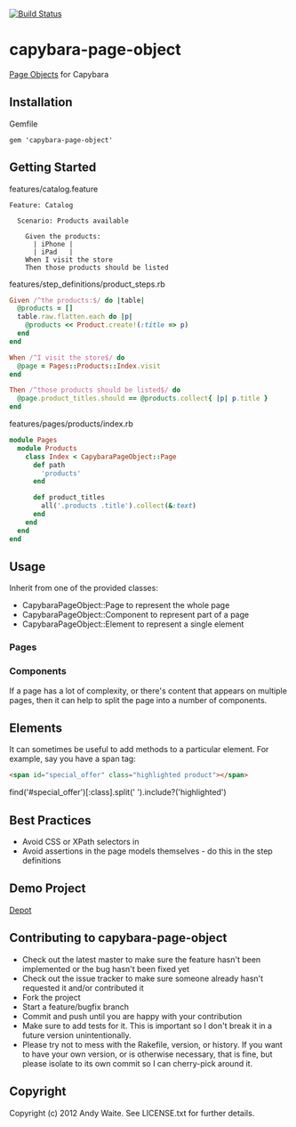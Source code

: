 [![Build Status](https://secure.travis-ci.org/andyw8/capybara-page-object.png)](http://travis-ci.org/andyw8/capybara-page-object)

# capybara-page-object #

[Page Objects](http://code.google.com/p/selenium/wiki/PageObjects) for Capybara

## Installation ##

Gemfile

    gem 'capybara-page-object'

## Getting Started ##

features/catalog.feature

```gherkin
Feature: Catalog

  Scenario: Products available

    Given the products:
      | iPhone |
      | iPad   |
    When I visit the store
    Then those products should be listed
```

features/step_definitions/product_steps.rb

```ruby
Given /^the products:$/ do |table|
  @products = []
  table.raw.flatten.each do |p|
    @products << Product.create!(:title => p)
  end
end

When /^I visit the store$/ do
  @page = Pages::Products::Index.visit
end

Then /^those products should be listed$/ do
  @page.product_titles.should == @products.collect{ |p| p.title }
end
```

features/pages/products/index.rb

```ruby
module Pages
  module Products
    class Index < CapybaraPageObject::Page
      def path
        'products'
      end

      def product_titles
        all('.products .title').collect(&:text)
      end
    end
  end
end
```

## Usage ##

Inherit from one of the provided classes:

* CapybaraPageObject::Page to represent the whole page
* CapybaraPageObject::Component to represent part of a page
* CapybaraPageObject::Element to represent a single element

### Pages ###


### Components ###

If a page has a lot of complexity, or there's content that appears on multiple pages, then it can help to split the page into a number of components.



## Elements ###

It can sometimes be useful to add methods to a particular element. For example, say you have a span tag:
```html
<span id="special_offer" class="highlighted product"></span>
```
find('#special_offer')[:class].split(' ').include?('highlighted')




## Best Practices ##

* Avoid CSS or XPath selectors in
* Avoid assertions in the page models themselves - do this in the step definitions

## Demo Project ##

[Depot](https://github.com/andyw8/depot)

## Contributing to capybara-page-object ##

* Check out the latest master to make sure the feature hasn't been implemented or the bug hasn't been fixed yet
* Check out the issue tracker to make sure someone already hasn't requested it and/or contributed it
* Fork the project
* Start a feature/bugfix branch
* Commit and push until you are happy with your contribution
* Make sure to add tests for it. This is important so I don't break it in a future version unintentionally.
* Please try not to mess with the Rakefile, version, or history. If you want to have your own version, or is otherwise necessary, that is fine, but please isolate to its own commit so I can cherry-pick around it.

## Copyright ##

Copyright (c) 2012 Andy Waite. See LICENSE.txt for
further details.

